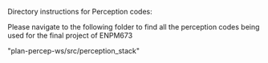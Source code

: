 Directory instructions for Perception codes:

Please navigate to the following folder to find all the perception codes being used for the final project of ENPM673

"plan-percep-ws/src/perception_stack"
